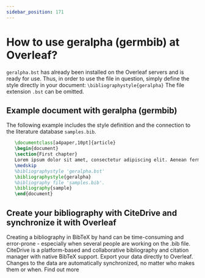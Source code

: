 ```yaml
---
sidebar_position: 171
---
```


# How to use geralpha (germbib) at Overleaf?
`geralpha.bst` has already been installed on the Overleaf servers and is ready for use. Thus, in order to use the file in question, simply define the style directly in your document: `\bibliographystyle{geralpha}` The file extension `.bst` can be omitted.

## Example document with geralpha (germbib)
The following example includes the style definition and the connection to the literature database `samples.bib`.
```tex
   \documentclass[a4paper,10pt]{article}
   \begin{document}
   \section{First chapter}
   Lorem ipsum dolor sit amet, consectetur adipiscing elit. Aenean fermentum justo massa, ut maximus mauris sodales et. Aenean vel elit a erat rhoncus pharetra.
   \medskip
   %bibliographystyle 'geralpha.bst'
   \bibliographystyle{geralpha}
   %bibliography file 'samples.bib'.
   \bibliography{sample}
   \end{document}
```

## Create your bibliography with CiteDrive and synchronize it with Overleaf
Creating a bibliography in BibTeX by hand can be time-consuming and error-prone - especially when several people are working on the .bib file. CiteDrive is a platform-based and collaborative bibliography and citation manager with native BibTeX support. Export your data directly to Overleaf. Changes to the data are automatically synchronized, no matter who makes them or when. Find out more